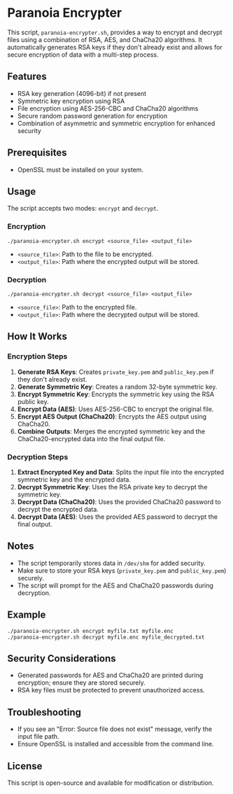 # Paranoia Encrypter

This script, `paranoia-encrypter.sh`, provides a way to encrypt and decrypt files using a combination of RSA, AES, and ChaCha20 algorithms. It automatically generates RSA keys if they don't already exist and allows for secure encryption of data with a multi-step process.

## Features
- RSA key generation (4096-bit) if not present
- Symmetric key encryption using RSA
- File encryption using AES-256-CBC and ChaCha20 algorithms
- Secure random password generation for encryption
- Combination of asymmetric and symmetric encryption for enhanced security

## Prerequisites
- OpenSSL must be installed on your system.

## Usage
The script accepts two modes: `encrypt` and `decrypt`.

### Encryption
```
./paranoia-encrypter.sh encrypt <source_file> <output_file>
```
- `<source_file>`: Path to the file to be encrypted.
- `<output_file>`: Path where the encrypted output will be stored.

### Decryption
```
./paranoia-encrypter.sh decrypt <source_file> <output_file>
```
- `<source_file>`: Path to the encrypted file.
- `<output_file>`: Path where the decrypted output will be stored.

## How It Works
### Encryption Steps
1. **Generate RSA Keys**: Creates `private_key.pem` and `public_key.pem` if they don't already exist.
2. **Generate Symmetric Key**: Creates a random 32-byte symmetric key.
3. **Encrypt Symmetric Key**: Encrypts the symmetric key using the RSA public key.
4. **Encrypt Data (AES)**: Uses AES-256-CBC to encrypt the original file.
5. **Encrypt AES Output (ChaCha20)**: Encrypts the AES output using ChaCha20.
6. **Combine Outputs**: Merges the encrypted symmetric key and the ChaCha20-encrypted data into the final output file.

### Decryption Steps
1. **Extract Encrypted Key and Data**: Splits the input file into the encrypted symmetric key and the encrypted data.
2. **Decrypt Symmetric Key**: Uses the RSA private key to decrypt the symmetric key.
3. **Decrypt Data (ChaCha20)**: Uses the provided ChaCha20 password to decrypt the encrypted data.
4. **Decrypt Data (AES)**: Uses the provided AES password to decrypt the final output.

## Notes
- The script temporarily stores data in `/dev/shm` for added security.
- Make sure to store your RSA keys (`private_key.pem` and `public_key.pem`) securely.
- The script will prompt for the AES and ChaCha20 passwords during decryption.

## Example
```
./paranoia-encrypter.sh encrypt myfile.txt myfile.enc
./paranoia-encrypter.sh decrypt myfile.enc myfile_decrypted.txt
```

## Security Considerations
- Generated passwords for AES and ChaCha20 are printed during encryption; ensure they are stored securely.
- RSA key files must be protected to prevent unauthorized access.

## Troubleshooting
- If you see an "Error: Source file does not exist" message, verify the input file path.
- Ensure OpenSSL is installed and accessible from the command line.

## License
This script is open-source and available for modification or distribution.

